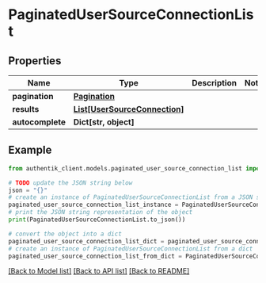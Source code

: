 # PaginatedUserSourceConnectionList


## Properties

Name | Type | Description | Notes
------------ | ------------- | ------------- | -------------
**pagination** | [**Pagination**](Pagination.md) |  | 
**results** | [**List[UserSourceConnection]**](UserSourceConnection.md) |  | 
**autocomplete** | **Dict[str, object]** |  | 

## Example

```python
from authentik_client.models.paginated_user_source_connection_list import PaginatedUserSourceConnectionList

# TODO update the JSON string below
json = "{}"
# create an instance of PaginatedUserSourceConnectionList from a JSON string
paginated_user_source_connection_list_instance = PaginatedUserSourceConnectionList.from_json(json)
# print the JSON string representation of the object
print(PaginatedUserSourceConnectionList.to_json())

# convert the object into a dict
paginated_user_source_connection_list_dict = paginated_user_source_connection_list_instance.to_dict()
# create an instance of PaginatedUserSourceConnectionList from a dict
paginated_user_source_connection_list_from_dict = PaginatedUserSourceConnectionList.from_dict(paginated_user_source_connection_list_dict)
```
[[Back to Model list]](../README.md#documentation-for-models) [[Back to API list]](../README.md#documentation-for-api-endpoints) [[Back to README]](../README.md)


